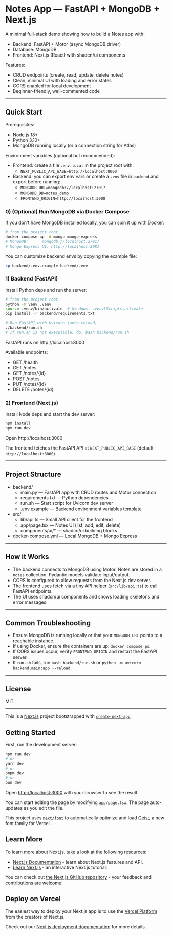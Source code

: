 # Notes App — FastAPI + MongoDB + Next.js

A minimal full-stack demo showing how to build a Notes app with:
- Backend: FastAPI + Motor (async MongoDB driver)
- Database: MongoDB
- Frontend: Next.js (React) with shadcn/ui components

Features:
- CRUD endpoints (create, read, update, delete notes)
- Clean, minimal UI with loading and error states
- CORS enabled for local development
- Beginner-friendly, well-commented code

---

## Quick Start

Prerequisites:
- Node.js 18+
- Python 3.10+
- MongoDB running locally (or a connection string for Atlas)

Environment variables (optional but recommended):
- Frontend: create a file `.env.local` in the project root with:
  - `NEXT_PUBLIC_API_BASE=http://localhost:8000`
- Backend: you can export env vars or create a `.env` file in `backend` and export before running:
  - `MONGODB_URI=mongodb://localhost:27017`
  - `MONGODB_DB=notes_demo`
  - `FRONTEND_ORIGIN=http://localhost:3000`

### 0) (Optional) Run MongoDB via Docker Compose

If you don't have MongoDB installed locally, you can spin it up with Docker:

```bash
# from the project root
docker compose up -d mongo mongo-express
# MongoDB:      mongodb://localhost:27017
# Mongo Express UI: http://localhost:8081
```

You can customize backend envs by copying the example file:

```bash
cp backend/.env.example backend/.env
```

### 1) Backend (FastAPI)

Install Python deps and run the server:

```bash
# from the project root
python -m venv .venv
source .venv/bin/activate  # Windows: .venv\Scripts\activate
pip install -r backend/requirements.txt

# Run FastAPI with Uvicorn (auto-reload)
./backend/run.sh
# If run.sh is not executable, do: bash backend/run.sh
```

FastAPI runs on http://localhost:8000

Available endpoints:
- GET /health
- GET /notes
- GET /notes/{id}
- POST /notes
- PUT /notes/{id}
- DELETE /notes/{id}

### 2) Frontend (Next.js)

Install Node deps and start the dev server:

```bash
npm install
npm run dev
```

Open http://localhost:3000

The frontend fetches the FastAPI API at `NEXT_PUBLIC_API_BASE` (default `http://localhost:8000`).

---

## Project Structure

- backend/
  - main.py — FastAPI app with CRUD routes and Motor connection
  - requirements.txt — Python dependencies
  - run.sh — Start script for Uvicorn dev server
  - .env.example — Backend environment variables template
- src/
  - lib/api.ts — Small API client for the frontend
  - app/page.tsx — Notes UI (list, add, edit, delete)
  - components/ui/* — shadcn/ui building blocks
- docker-compose.yml — Local MongoDB + Mongo Express

---

## How it Works

- The backend connects to MongoDB using Motor. Notes are stored in a `notes` collection. Pydantic models validate input/output.
- CORS is configured to allow requests from the Next.js dev server.
- The frontend uses fetch via a tiny API helper (`src/lib/api.ts`) to call FastAPI endpoints.
- The UI uses shadcn/ui components and shows loading skeletons and error messages.

---

## Common Troubleshooting

- Ensure MongoDB is running locally or that your `MONGODB_URI` points to a reachable instance.
- If using Docker, ensure the containers are up: `docker compose ps`.
- If CORS issues occur, verify `FRONTEND_ORIGIN` and restart the FastAPI server.
- If `run.sh` fails, run `bash backend/run.sh` or `python -m uvicorn backend.main:app --reload`.

---

## License

MIT

---

This is a [Next.js](https://nextjs.org) project bootstrapped with [`create-next-app`](https://nextjs.org/docs/app/api-reference/cli/create-next-app).

## Getting Started

First, run the development server:

```bash
npm run dev
# or
yarn dev
# or
pnpm dev
# or
bun dev
```

Open [http://localhost:3000](http://localhost:3000) with your browser to see the result.

You can start editing the page by modifying `app/page.tsx`. The page auto-updates as you edit the file.

This project uses [`next/font`](https://nextjs.org/docs/app/building-your-application/optimizing/fonts) to automatically optimize and load [Geist](https://vercel.com/font), a new font family for Vercel.

## Learn More

To learn more about Next.js, take a look at the following resources:

- [Next.js Documentation](https://nextjs.org/docs) - learn about Next.js features and API.
- [Learn Next.js](https://nextjs.org/learn) - an interactive Next.js tutorial.

You can check out [the Next.js GitHub repository](https://github.com/vercel/next.js) - your feedback and contributions are welcome!

## Deploy on Vercel

The easiest way to deploy your Next.js app is to use the [Vercel Platform](https://vercel.com/new?utm_medium=default-template&filter=next.js&utm_source=create-next-app&utm_campaign=create-next-app-readme) from the creators of Next.js.

Check out our [Next.js deployment documentation](https://nextjs.org/docs/app/building-your-application/deploying) for more details.